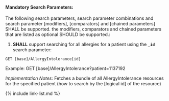
#### Mandatory Search Parameters:

The following search parameters, search parameter combinations and search parameter [modifiers], [comparators] and [chained parameters] SHALL be supported.  the  modifiers, comparators and chained parameters that are listed as optional SHOULD be supported.:


1. **SHALL** support searching for all allergies for a patient using the **`_id`** search parameter:

  `GET [base]/AllergyIntolerance[id]`

  Example: GET [base]/AllergyIntolerance?patient=1137192

  *Implementation Notes:* Fetches a bundle of all AllergyIntolerance resources for the specified patient (how to search by the [logical id] of the resource)





{% include link-list.md %}